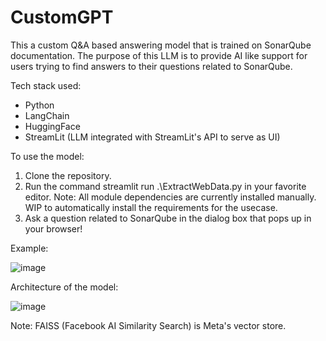 # CustomGPT
This a custom Q&A based answering model that is trained on SonarQube documentation.
The purpose of this LLM is to provide AI like support for users trying to find answers to their questions related to SonarQube.

Tech stack used:
- Python
- LangChain
- HuggingFace
- StreamLit (LLM integrated with StreamLit's API to serve as UI)

To use the model:
1. Clone the repository.
2. Run the command streamlit run .\ExtractWebData.py in your favorite editor. Note: All module dependencies are currently installed manually. WIP to automatically install the requirements for the usecase.
3. Ask a question related to SonarQube in the dialog box that pops up in your browser!

Example:

![image](https://github.com/YaminiYedupati/CustomGPT/assets/147988230/8884bde4-e054-477c-b96c-45c160e7662a)

Architecture of the model:

![image](https://github.com/YaminiYedupati/CustomGPT/assets/147988230/0a83ebcf-65e3-408a-af44-c997db486f58)

Note: FAISS (Facebook AI Similarity Search) is Meta's vector store.

